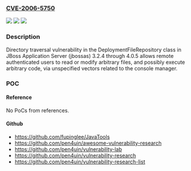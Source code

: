 ### [CVE-2006-5750](https://cve.mitre.org/cgi-bin/cvename.cgi?name=CVE-2006-5750)
![](https://img.shields.io/static/v1?label=Product&message=n%2Fa&color=blue)
![](https://img.shields.io/static/v1?label=Version&message=n%2Fa&color=blue)
![](https://img.shields.io/static/v1?label=Vulnerability&message=n%2Fa&color=brighgreen)

### Description

Directory traversal vulnerability in the DeploymentFileRepository class in JBoss Application Server (jbossas) 3.2.4 through 4.0.5 allows remote authenticated users to read or modify arbitrary files, and possibly execute arbitrary code, via unspecified vectors related to the console manager.

### POC

#### Reference
No PoCs from references.

#### Github
- https://github.com/fupinglee/JavaTools
- https://github.com/pen4uin/awesome-vulnerability-research
- https://github.com/pen4uin/vulnerability-lab
- https://github.com/pen4uin/vulnerability-research
- https://github.com/pen4uin/vulnerability-research-list

